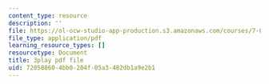 ```yaml
---
content_type: resource
description: ''
file: https://ol-ocw-studio-app-production.s3.amazonaws.com/courses/7-016-introductory-biology-fall-2018/720588604bb0204f05a3482db1a9e2b1_7xJPSuSVmSk.pdf
file_type: application/pdf
learning_resource_types: []
resourcetype: Document
title: 3play pdf file
uid: 72058860-4bb0-204f-05a3-482db1a9e2b1
---
```

